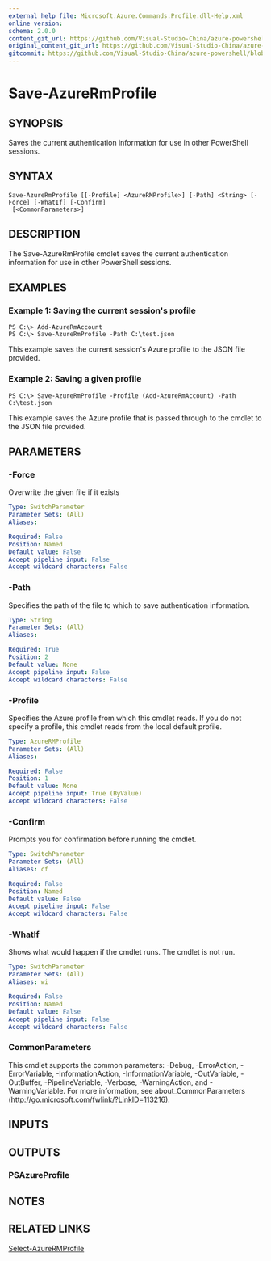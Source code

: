```yaml
---
external help file: Microsoft.Azure.Commands.Profile.dll-Help.xml
online version:
schema: 2.0.0
content_git_url: https://github.com/Visual-Studio-China/azure-powershell/blob/3.6.0/src/ResourceManager/Profile/Commands.Profile/help/Save-AzureRmProfile.md
original_content_git_url: https://github.com/Visual-Studio-China/azure-powershell/blob/3.6.0/src/ResourceManager/Profile/Commands.Profile/help/Save-AzureRmProfile.md
gitcommit: https://github.com/Visual-Studio-China/azure-powershell/blob/2725c6d5158e7e9b3820c91270880d572be75b29
---
```


# Save-AzureRmProfile

## SYNOPSIS
Saves the current authentication information for use in other PowerShell sessions.

## SYNTAX

```
Save-AzureRmProfile [[-Profile] <AzureRMProfile>] [-Path] <String> [-Force] [-WhatIf] [-Confirm]
 [<CommonParameters>]
```

## DESCRIPTION
The Save-AzureRmProfile cmdlet saves the current authentication information for use in other PowerShell sessions.

## EXAMPLES

### Example 1: Saving the current session's profile
```
PS C:\> Add-AzureRmAccount
PS C:\> Save-AzureRmProfile -Path C:\test.json
```

This example saves the current session's Azure profile to the JSON file provided.

### Example 2: Saving a given profile
```
PS C:\> Save-AzureRmProfile -Profile (Add-AzureRmAccount) -Path C:\test.json
```

This example saves the Azure profile that is passed through to the cmdlet to the JSON file provided.

## PARAMETERS

### -Force
Overwrite the given file if it exists

```yaml
Type: SwitchParameter
Parameter Sets: (All)
Aliases: 

Required: False
Position: Named
Default value: False
Accept pipeline input: False
Accept wildcard characters: False
```

### -Path
Specifies the path of the file to which to save authentication information.

```yaml
Type: String
Parameter Sets: (All)
Aliases: 

Required: True
Position: 2
Default value: None
Accept pipeline input: False
Accept wildcard characters: False
```

### -Profile
Specifies the Azure profile from which this cmdlet reads.
If you do not specify a profile, this cmdlet reads from the local default profile.

```yaml
Type: AzureRMProfile
Parameter Sets: (All)
Aliases: 

Required: False
Position: 1
Default value: None
Accept pipeline input: True (ByValue)
Accept wildcard characters: False
```

### -Confirm
Prompts you for confirmation before running the cmdlet.

```yaml
Type: SwitchParameter
Parameter Sets: (All)
Aliases: cf

Required: False
Position: Named
Default value: False
Accept pipeline input: False
Accept wildcard characters: False
```

### -WhatIf
Shows what would happen if the cmdlet runs. The cmdlet is not run.

```yaml
Type: SwitchParameter
Parameter Sets: (All)
Aliases: wi

Required: False
Position: Named
Default value: False
Accept pipeline input: False
Accept wildcard characters: False
```

### CommonParameters
This cmdlet supports the common parameters: -Debug, -ErrorAction, -ErrorVariable, -InformationAction, -InformationVariable, -OutVariable, -OutBuffer, -PipelineVariable, -Verbose, -WarningAction, and -WarningVariable. For more information, see about_CommonParameters (http://go.microsoft.com/fwlink/?LinkID=113216).

## INPUTS

## OUTPUTS

### PSAzureProfile

## NOTES

## RELATED LINKS

[Select-AzureRMProfile]()

